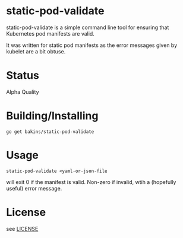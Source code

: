 static-pod-validate
================
static-pod-validate is a simple command line tool for ensuring that Kubernetes
pod manifests are valid.

It was written for static pod manifests as the error messages given by kubelet
are a bit obtuse.

Status
======

Alpha Quality

Building/Installing
===================

`go get bakins/static-pod-validate`

Usage
=====

`static-pod-validate <yaml-or-json-file`

will exit 0 if the manifest is valid.  Non-zero if invalid, wtih a (hopefully useful)
error message.

License
=======
see [LICENSE](./LICENSE)
